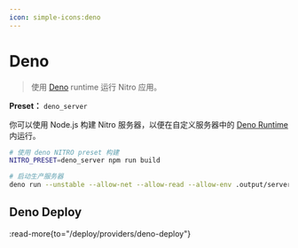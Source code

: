 ```yaml
---
icon: simple-icons:deno
---
```


# Deno

> 使用 [Deno](https://deno.com/) runtime 运行 Nitro 应用。

**Preset：** `deno_server`

你可以使用 Node.js 构建 Nitro 服务器，以便在自定义服务器中的 [Deno Runtime](https://deno.com/runtime) 内运行。

```bash
# 使用 deno NITRO preset 构建
NITRO_PRESET=deno_server npm run build

# 启动生产服务器
deno run --unstable --allow-net --allow-read --allow-env .output/server/index.ts
```

## Deno Deploy

:read-more{to="/deploy/providers/deno-deploy"}